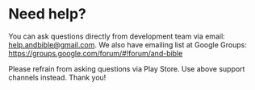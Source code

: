 # Need help? 

You can ask questions directly from development team via email: help.andbible@gmail.com.
We also have emailing list at Google Groups: https://groups.google.com/forum/#!forum/and-bible

Please refrain from asking questions via Play Store. Use above support channels instead. Thank you!